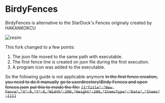 # BirdyFences
BirdyFences is alternative to the StarDock's Fences originaly created by HAKANKOKCU

![resim](https://user-images.githubusercontent.com/103432992/190169653-c00308b4-afb1-407b-b1e6-be29d8ac5ecc.png)

This fork changed to a few points:
1. The json file moved to the same path with executable. 
2. The first fence line is created on json file during the first execution.
3. A program icon was added to the executable.

So the following guide is not applicable anymore
~~In the first fence creation, you need to do it manually~~
~~go to userdirectory\Birdy Fences and open fences.json~~
~~put this to inside the file:~~
~~`[{"Title":"New Fence","X":0,"Y":0,"Width":200,"Height":200,"ItemsType":"Data","Items":[]}]`~~
